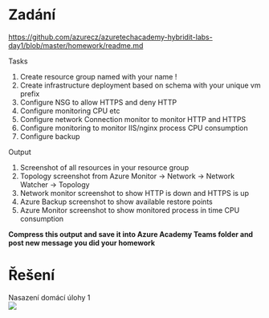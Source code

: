 # Zadání

https://github.com/azurecz/azuretechacademy-hybridit-labs-day1/blob/master/homework/readme.md

Tasks

1. Create resource group named with your name !
2. Create infrastructure deployment based on schema with your unique vm prefix
3. Configure NSG to allow HTTPS and deny HTTP 
4. Configure monitoring CPU etc
5. Configure network Connection monitor to monitor HTTP and HTTPS
6. Configure monitoring to monitor IIS/nginx process CPU consumption
7. Configure backup

Output

1. Screenshot of all resources in your resource group
2. Topology screenshot from Azure Monitor -> Network -> Network Watcher -> Topology
3. Network monitor screenshot to show HTTP is down and HTTPS is up
4. Azure Backup screenshot to show available restore points
5. Azure Monitor screenshot to show monitored process in time CPU consumption

**Compress this output and save it into Azure Academy Teams folder and post new message you did your homework**

# Řešení

Nasazení domácí úlohy 1 <br>
<a href="https://portal.azure.com/#create/Microsoft.Template/uri/https%3A%2F%2Fraw.githubusercontent.com%2Fsimonbenes%2FAzureAcademy%2Fmaster%2FDU1%2Fdeploy.json" target="_blank">
    <img src="http://azuredeploy.net/deploybutton.png"/>
</a>
